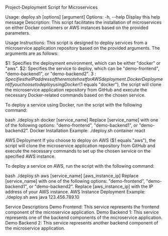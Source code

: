 Project-Deployment Script for Microservices

Usage: deploy.sh [options] [argument]
Options:
  -h, --help       Display this help message
Description:
This script facilitates the installation of microservices on either Docker containers or AWS instances based on the provided parameters.

Usage Instructions:
This script is designed to deploy services from a microservice application repository based on the provided arguments. The arguments are as follows:

$1: Specifies the deployment environment, which can be either "docker" or "aws".
$2: Specifies the service to deploy, which can be "demo-frontend", "demo-backend1", or "demo-backend2".
$3: Specifies the IP address of the remote host for AWS deployment.
Docker Deployment
If you choose to deploy using Docker ($1 equals "docker"), the script will clone the microservice application repository from GitHub and execute the necessary Docker-related commands based on the chosen service.

To deploy a service using Docker, run the script with the following command:

bash ./deploy.sh docker [service_name]
Replace [service_name] with one of the following options: "demo-frontend", "demo-backend1", or "demo-backend2".
Docker Installation Example:
./deploy.sh container react

AWS Deployment
If you choose to deploy on AWS ($1 equals "aws"), the script will clone the microservice application repository from GitHub and execute the necessary commands to set up the chosen service on the specified AWS instance.

To deploy a service on AWS, run the script with the following command:

bash ./deploy.sh aws [service_name] [aws_instance_ip]
Replace [service_name] with one of the following options: "demo-frontend", "demo-backend1", or "demo-backend2".
Replace [aws_instance_ip] with the IP address of your AWS instance.
AWS Instance Deployment Example:
./deploy.sh aws java 123.456.789.10

Service Descriptions
Demo Frontend: This service represents the frontend component of the microservice application.
Demo Backend 1: This service represents one of the backend components of the microservice application.
Demo Backend 2: This service represents another backend component of the microservice application.
